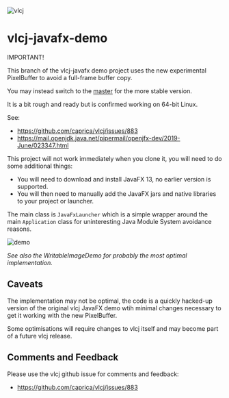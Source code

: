 ![vlcj](https://github.com/caprica/vlcj/raw/master/etc/vlcj-logo.png "vlcj")

vlcj-javafx-demo
================

IMPORTANT!

This branch of the vlcj-javafx demo project uses the new experimental PixelBuffer to avoid a full-frame
buffer copy.

You may instead switch to the [master](https://github.com/caprica/vlcj-javafx) for the more stable
version.

It is a bit rough and ready but is confirmed working on 64-bit Linux.

See:
 * https://github.com/caprica/vlcj/issues/883
 * https://mail.openjdk.java.net/pipermail/openjfx-dev/2019-June/023347.html

This project will not work immediately when you clone it, you will need to do some additional things:
 * You will need to download and install JavaFX 13, no earlier version is supported.
 * You will then need to manually add the JavaFX jars and native libraries to your project or launcher.


The main class is `JavaFxLauncher` which is a simple wrapper around the main `Application` class for
uninteresting Java Module System avoidance reasons.

![demo](https://github.com/caprica/vlcj-javafx/blob/pixelbuffer-test/doc/vlcj-javafx-pixelbuffer.png?raw=true "demo")

*See also the WritableImageDemo for probably the most optimal implementation.*

Caveats
-------

The implementation may not be optimal, the code is a quickly hacked-up version of the original vlcj
JavaFX demo wtih minimal changes necessary to get it working with the new PixelBuffer.

Some optimisations will require changes to vlcj itself and may become part of a future vlcj release.

Comments and Feedback
---------------------

Please use the vlcj github issue for comments and feedback:

 * https://github.com/caprica/vlcj/issues/883
